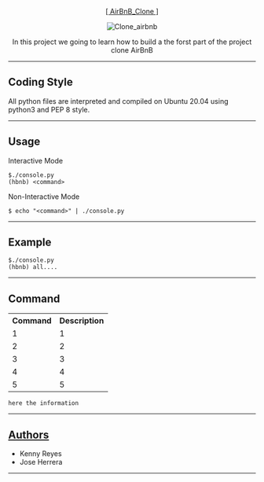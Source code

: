 <p align="center">
   <a href="https://github.com/KennyReyesS/AirBnB_clone">[ AirBnB_Clone ]</a>
</p>

<p align = "center">
   <img src="https://i.ibb.co/YNcJjqS/Clone-airbnb.jpg" alt="Clone_airbnb" border="0">
</p>

<p align="center">
        In this project we going to learn how to build a the forst part of the project clone AirBnB
</p>

---

Coding Style
-----------
All python files are interpreted and compiled on Ubuntu 20.04 using python3 and PEP 8 style.


---

Usage
-----------
<p>Interactive Mode</p>

```
$./console.py
(hbnb) <command>
```

<p>Non-Interactive Mode</p>

```
$ echo "<command>" | ./console.py
```

---
Example
-----------

```
$./console.py
(hbnb) all....

```

---
Command
------------

<table style= "width:90%">
	<tr>
		<th>Command</th>
		<th>Description</th>
	</tr>
	<tr>
		<td>1</td>
		<td>1</td>
	</tr>
	<tr>
		<td>2</td>
                <td>2</td>
	</tr>
	<tr>
                <td>3</td>
                <td>3</td>
        </tr>
	<tr>
                <td>4</td>
                <td>4</td>
        </tr>
	<tr>
                <td>5</td>
                <td>5</td>
        </tr>

</table>

```
here the information
```

---
## [Authors](https://github.com/KennyReyesS/AirBnB_clone/blob/main/AUTHORS)

<ul>
        <li>Kenny Reyes</li>
        <li>Jose Herrera</li>
</ul>

-------

